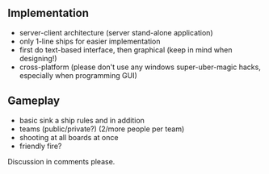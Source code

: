 ## Implementation ##
  * server-client architecture (server stand-alone application)
  * only 1-line ships for easier implementation
  * first do text-based interface, then graphical (keep in mind when designing!)
  * cross-platform (please don't use any windows super-uber-magic hacks, especially when programming GUI)

## Gameplay ##
  * basic sink a ship rules and in addition
  * teams (public/private?) (2/more people per team)
  * shooting at all boards at once
  * friendly fire?

Discussion in comments please.